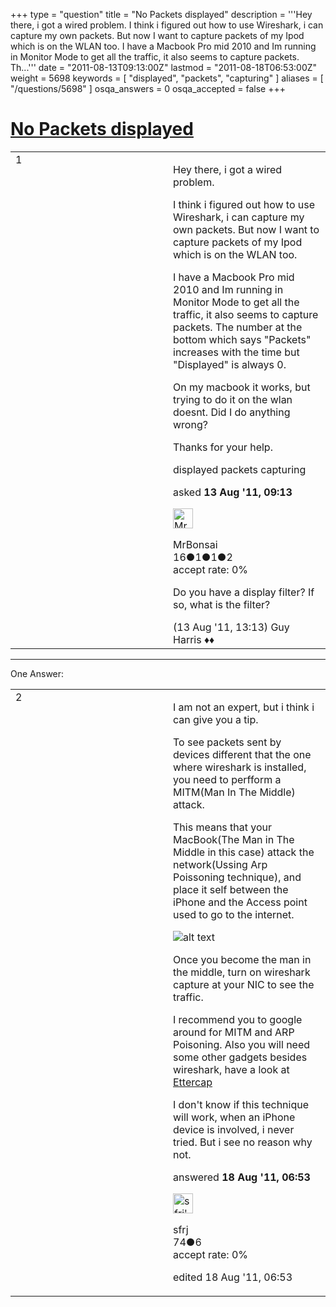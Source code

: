 +++
type = "question"
title = "No Packets displayed"
description = '''Hey there, i got a wired problem. I think i figured out how to use Wireshark, i can capture my own packets. But now I want to capture packets of my Ipod which is on the WLAN too. I have a Macbook Pro mid 2010 and Im running in Monitor Mode to get all the traffic, it also seems to capture packets. Th...'''
date = "2011-08-13T09:13:00Z"
lastmod = "2011-08-18T06:53:00Z"
weight = 5698
keywords = [ "displayed", "packets", "capturing" ]
aliases = [ "/questions/5698" ]
osqa_answers = 0
osqa_accepted = false
+++

<div class="headNormal">

# [No Packets displayed](/questions/5698/no-packets-displayed)

</div>

<div id="main-body">

<div id="askform">

<table id="question-table" style="width:100%;"><colgroup><col style="width: 50%" /><col style="width: 50%" /></colgroup><tbody><tr class="odd"><td style="width: 30px; vertical-align: top"><div class="vote-buttons"><div id="post-5698-score" class="post-score" title="current number of votes">1</div><div id="favorite-count" class="favorite-count"></div></div></td><td><div id="item-right"><div class="question-body"><p>Hey there, i got a wired problem.</p><p>I think i figured out how to use Wireshark, i can capture my own packets. But now I want to capture packets of my Ipod which is on the WLAN too.</p><p>I have a Macbook Pro mid 2010 and Im running in Monitor Mode to get all the traffic, it also seems to capture packets. The number at the bottom which says "Packets" increases with the time but "Displayed" is always 0.</p><p>On my macbook it works, but trying to do it on the wlan doesnt. Did I do anything wrong?</p><p>Thanks for your help.</p></div><div id="question-tags" class="tags-container tags">displayed packets capturing</div><div id="question-controls" class="post-controls"></div><div class="post-update-info-container"><div class="post-update-info post-update-info-user"><p>asked <strong>13 Aug '11, 09:13</strong></p><img src="https://secure.gravatar.com/avatar/ffe158c2c3a90c8d1b9969bc65efbf93?s=32&amp;d=identicon&amp;r=g" class="gravatar" width="32" height="32" alt="MrBonsai&#39;s gravatar image" /><p>MrBonsai<br />
<span class="score" title="16 reputation points">16</span><span title="1 badges"><span class="badge1">●</span><span class="badgecount">1</span></span><span title="1 badges"><span class="silver">●</span><span class="badgecount">1</span></span><span title="2 badges"><span class="bronze">●</span><span class="badgecount">2</span></span><br />
<span class="accept_rate" title="Rate of the user&#39;s accepted answers">accept rate:</span> <span title="MrBonsai has no accepted answers">0%</span></p></div></div><div id="comments-container-5698" class="comments-container"><span id="5700"></span><div id="comment-5700" class="comment"><div id="post-5700-score" class="comment-score"></div><div class="comment-text"><p>Do you have a display filter? If so, what is the filter?</p></div><div id="comment-5700-info" class="comment-info"><span class="comment-age">(13 Aug '11, 13:13)</span> Guy Harris ♦♦</div></div></div><div id="comment-tools-5698" class="comment-tools"></div><div class="clear"></div><div id="comment-5698-form-container" class="comment-form-container"></div><div class="clear"></div></div></td></tr></tbody></table>

------------------------------------------------------------------------

<div class="tabBar">

<span id="sort-top"></span>

<div class="headQuestions">

One Answer:

</div>

</div>

<span id="5739"></span>

<div id="answer-container-5739" class="answer">

<table style="width:100%;"><colgroup><col style="width: 50%" /><col style="width: 50%" /></colgroup><tbody><tr class="odd"><td style="width: 30px; vertical-align: top"><div class="vote-buttons"><div id="post-5739-score" class="post-score" title="current number of votes">2</div></div></td><td><div class="item-right"><div class="answer-body"><p>I am not an expert, but i think i can give you a tip.</p><p>To see packets sent by devices different that the one where wireshark is installed, you need to perfform a MITM(Man In The Middle) attack.</p><p>This means that your MacBook(The Man in The Middle in this case) attack the network(Ussing Arp Poissoning technique), and place it self between the iPhone and the Access point used to go to the internet.</p><p><img src="http://www.wlanbook.com/wp-content/uploads/2007/04/mitm.jpg" alt="alt text" /></p><p>Once you become the man in the middle, turn on wireshark capture at your NIC to see the traffic.</p><p>I recommend you to google around for MITM and ARP Poisoning. Also you will need some other gadgets besides wireshark, have a look at <a href="http://ettercap.sourceforge.net/">Ettercap</a></p><p>I don't know if this technique will work, when an iPhone device is involved, i never tried. But i see no reason why not.</p></div><div class="answer-controls post-controls"></div><div class="post-update-info-container"><div class="post-update-info post-update-info-user"><p>answered <strong>18 Aug '11, 06:53</strong></p><img src="https://secure.gravatar.com/avatar/251b4a8e3088f26eeadd3550e205818d?s=32&amp;d=identicon&amp;r=g" class="gravatar" width="32" height="32" alt="sfrj&#39;s gravatar image" /><p>sfrj<br />
<span class="score" title="74 reputation points">74</span><span title="6 badges"><span class="bronze">●</span><span class="badgecount">6</span></span><br />
<span class="accept_rate" title="Rate of the user&#39;s accepted answers">accept rate:</span> <span title="sfrj has no accepted answers">0%</span></p></img></div><div class="post-update-info post-update-info-edited"><p>edited 18 Aug '11, 06:53</p></div></div><div id="comments-container-5739" class="comments-container"></div><div id="comment-tools-5739" class="comment-tools"></div><div class="clear"></div><div id="comment-5739-form-container" class="comment-form-container"></div><div class="clear"></div></div></td></tr></tbody></table>

</div>

<div class="paginator-container-left">

</div>

</div>

</div>

